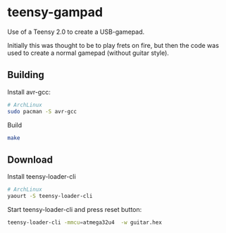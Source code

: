 # teensy-gampad
Use of a Teensy 2.0 to create a USB-gamepad.

Initially this was thought to be to play frets on fire, but then the code was used to create a normal gamepad (without guitar style).

## Building

Install avr-gcc:

```bash
# ArchLinux
sudo pacman -S avr-gcc
```

Build
```bash
make
```

## Download

Install teensy-loader-cli

```bash
# ArchLinux
yaourt -S teensy-loader-cli
```

Start teensy-loader-cli and press reset button:

```bash
teensy-loader-cli -mmcu=atmega32u4  -w guitar.hex
```
